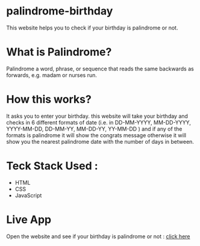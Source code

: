 # palindrome-birthday
This website helps you to check if your birthday is palindrome or not.
# What is Palindrome?
Palindrome a word, phrase, or sequence that reads the same backwards as forwards, e.g. madam or nurses run.
# How this works?
It asks you to enter your birthday. this website will take your birthday and checks in 6 different formats of date (i.e. in DD-MM-YYYY, MM-DD-YYYY, YYYY-MM-DD, DD-MM-YY, MM-DD-YY, YY-MM-DD ) and if any of the formats is palindrome it will show the congrats message otherwise it will show you the nearest palindrome date with the number of days in between.

# Teck Stack Used : 
- HTML
- CSS
- JavaScript

# Live App
Open the website and see if your birthday is palindrome or not : [click here](https://birthday-palindrome-sobit.netlify.app/#containerTwo)
